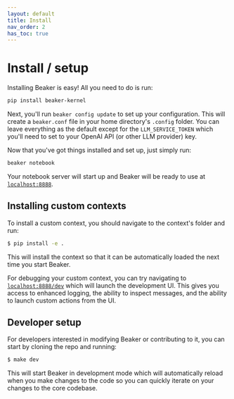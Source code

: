 ```yaml
---
layout: default
title: Install
nav_order: 2
has_toc: true
---
```


# Install / setup

Installing Beaker is easy! All you need to do is run:

```bash
pip install beaker-kernel
```

Next, you'll run `beaker config update` to set up your configuration. This will create a `beaker.conf` file in your home directory's `.config` folder. You can leave everything as the default except for the `LLM_SERVICE_TOKEN` which you'll need to set to your OpenAI API (or other LLM provider) key.

Now that you've got things installed and set up, just simply run:

```bash
beaker notebook
``` 

Your notebook server will start up and Beaker will be ready to use at [`localhost:8888`](http://localhost:8888).

## Installing custom contexts

To install a custom context, you should navigate to the context's folder and run:

```bash
$ pip install -e .
```

This will install the context so that it can be automatically loaded the next time you start Beaker.

For debugging your custom context, you can try navigating to [`localhost:8888/dev`](http://localhost:8888/dev) which will launch the development UI. This gives you access to enhanced logging, the ability to inspect messages, and the ability to launch custom actions from the UI.

## Developer setup

For developers interested in modifying Beaker or contributing to it, you can start by cloning the repo and running:

```bash
$ make dev
```

This will start Beaker in development mode which will automatically reload when you make changes to the code so you can quickly iterate on your changes to the core codebase.